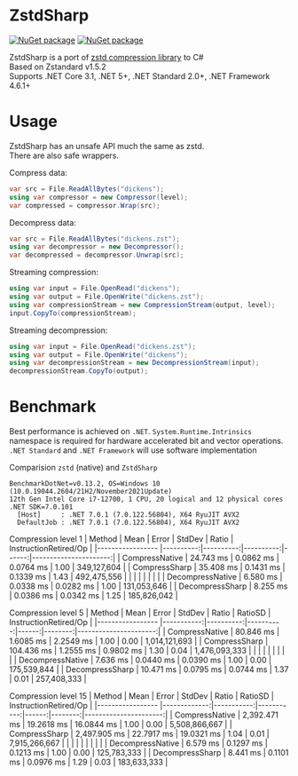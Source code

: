 # ZstdSharp

[![NuGet package](https://img.shields.io/nuget/v/ZstdSharp.Port.svg?logo=NuGet)](https://www.nuget.org/packages/ZstdSharp.Port)
[![NuGet package](https://img.shields.io/nuget/dt/ZstdSharp.Port?logo=NuGet)](https://www.nuget.org/packages/ZstdSharp.Port)

ZstdSharp is a port of [zstd compression library](https://github.com/facebook/zstd) to С#  
Based on Zstandard v1.5.2  
Supports .NET Core 3.1, .NET 5+, .NET Standard 2.0+, .NET Framework 4.6.1+

# Usage  

ZstdSharp has an unsafe API much the same as zstd.  
There are also safe wrappers.

Compress data:
```c#
var src = File.ReadAllBytes("dickens");
using var compressor = new Compressor(level);
var compressed = compressor.Wrap(src);
```

Decompress data:
```c#
var src = File.ReadAllBytes("dickens.zst");
using var decompressor = new Decompressor();
var decompressed = decompressor.Unwrap(src);
```

Streaming compression:
```c#
using var input = File.OpenRead("dickens");
using var output = File.OpenWrite("dickens.zst");
using var compressionStream = new CompressionStream(output, level);
input.CopyTo(compressionStream);
```

Streaming decompression:
```c#
using var input = File.OpenRead("dickens.zst");
using var output = File.OpenWrite("dickens");
using var decompressionStream = new DecompressionStream(input);
decompressionStream.CopyTo(output);
```


# Benchmark

Best performance is achieved on `.NET`. `System.Runtime.Intrinsics` namespace is required for hardware accelerated bit and vector operations. `.NET Standard` and `.NET Framework` will use software implementation

Comparision `zstd` (native) and `ZstdSharp`  
```
BenchmarkDotNet=v0.13.2, OS=Windows 10 (10.0.19044.2604/21H2/November2021Update)
12th Gen Intel Core i7-12700, 1 CPU, 20 logical and 12 physical cores
.NET SDK=7.0.101
  [Host]     : .NET 7.0.1 (7.0.122.56804), X64 RyuJIT AVX2
  DefaultJob : .NET 7.0.1 (7.0.122.56804), X64 RyuJIT AVX2
```

Compression level 1
|           Method |      Mean |     Error |    StdDev | Ratio | InstructionRetired/Op |
|----------------- |----------:|----------:|----------:|------:|----------------------:|
|   CompressNative | 24.743 ms | 0.0862 ms | 0.0764 ms |  1.00 |           349,127,604 |
|    CompressSharp | 35.408 ms | 0.1431 ms | 0.1339 ms |  1.43 |           492,475,556 |
|                  |           |           |           |       |                       |
| DecompressNative |  6.580 ms | 0.0338 ms | 0.0282 ms |  1.00 |           131,053,646 |
|  DecompressSharp |  8.255 ms | 0.0386 ms | 0.0342 ms |  1.25 |           185,826,042 |


Compression level 5
|           Method |       Mean |     Error |    StdDev | Ratio | RatioSD | InstructionRetired/Op |
|----------------- |-----------:|----------:|----------:|------:|--------:|----------------------:|
|   CompressNative |  80.846 ms | 1.6085 ms | 2.2549 ms |  1.00 |    0.00 |         1,014,121,693 |
|    CompressSharp | 104.436 ms | 1.2555 ms | 0.9802 ms |  1.30 |    0.04 |         1,476,093,333 |
|                  |            |           |           |       |         |                       |
| DecompressNative |   7.636 ms | 0.0440 ms | 0.0390 ms |  1.00 |    0.00 |           175,539,844 |
|  DecompressSharp |  10.471 ms | 0.0795 ms | 0.0744 ms |  1.37 |    0.01 |           257,408,333 |


Compression level 15
|           Method |         Mean |      Error |     StdDev | Ratio | RatioSD | InstructionRetired/Op |
|----------------- |-------------:|-----------:|-----------:|------:|--------:|----------------------:|
|   CompressNative | 2,392.471 ms | 19.2618 ms | 16.0844 ms |  1.00 |    0.00 |         5,508,866,667 |
|    CompressSharp | 2,497.905 ms | 22.7917 ms | 19.0321 ms |  1.04 |    0.01 |         7,915,266,667 |
|                  |              |            |            |       |         |                       |
| DecompressNative |     6.579 ms |  0.1297 ms |  0.1213 ms |  1.00 |    0.00 |           125,783,333 |
|  DecompressSharp |     8.441 ms |  0.1101 ms |  0.0976 ms |  1.29 |    0.03 |           183,633,333 |
